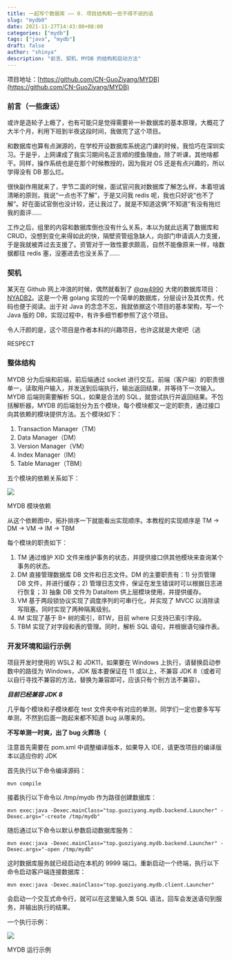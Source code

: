 ```yaml
---
title: 一起写个数据库 —— 0. 项目结构和一些不得不说的话
slug: "mydb0"
date: 2021-11-27T14:43:00+08:00
categories: ["mydb"]
tags: ["java", "mydb"]
draft: false
author: "shinya"
description: "前言、契机、MYDB 的结构和启动方法"
---
```


项目地址：[https://github.com/CN-GuoZiyang/MYDB](https://github.com/CN-GuoZiyang/MYDB)

### 前言（一些废话）

或许是造轮子上瘾了，也有可能只是觉得需要补一补数据库的基本原理，大概花了大半个月，利用下班到半夜这段时间，我做完了这个项目。

和数据库也算有点渊源的，在学校开设数据库系统这门课的时候，我恰巧在深圳实习。于是乎，上网课成了我实习期间名正言顺的摸鱼理由，除了听课，其他啥都干。同样，操作系统也是在那个时候教授的，因为我对 OS 还是有点兴趣的，所以学得没有 DB 那么烂。

很快副作用就来了，字节二面的时候，面试官问我对数据库了解怎么样，本着坦诚清晰的原则，我说“一点也不了解”，于是又问我 redis 呢，我也只好说“也不了解”。好在面试官倒也没计较，还让我过了。就是不知道这俩“不知道”有没有拖烂我的面评……

工作之后，组里的内容和数据库倒也没有什么关系，本以为就此远离了数据库和 CRUD，没想到变化来得如此的快，隔壁资管组急缺人，向部门申请调人力支援，于是我就被弄过去支援了。资管对于一致性要求颇高，自然不能像原来一样，啥数据都往 redis 塞，没塞进去也没关系了……

### 契机

某天在 Github 网上冲浪的时候，偶然就看到了 [@qw4990](https://github.com/qw4990) 大佬的数据库项目：[NYADB2](https://github.com/qw4990/NYADB2)。这是一个用 golang 实现的一个简单的数据库，分层设计及其优秀，代码也便于阅读。出于对 Java 的念念不忘，我就依据这个项目的基本架构，写一个 Java 版的 DB，实现过程中，有许多细节都参照了这个项目。

令人汗颜的是，这个项目是作者本科的兴趣项目，也许这就是大佬吧（逃

RESPECT

### 整体结构

MYDB 分为后端和前端，前后端通过 socket 进行交互。前端（客户端）的职责很单一，读取用户输入，并发送到后端执行，输出返回结果，并等待下一次输入。MYDB 后端则需要解析 SQL，如果是合法的 SQL，就尝试执行并返回结果。不包括解析器，MYDB 的后端划分为五个模块，每个模块都又一定的职责，通过接口向其依赖的模块提供方法。五个模块如下：

1.  Transaction Manager（TM）
2.  Data Manager（DM）
3.  Version Manager（VM）
4.  Index Manager（IM）
5.  Table Manager（TBM）

五个模块的依赖关系如下：

![](./images/mydb0.jpg)

MYDB 模块依赖

从这个依赖图中，拓扑排序一下就能看出实现顺序。本教程的实现顺序是 TM -> DM -> VM -> IM -> TBM

每个模块的职责如下：

1.  TM 通过维护 XID 文件来维护事务的状态，并提供接口供其他模块来查询某个事务的状态。
2.  DM 直接管理数据库 DB 文件和日志文件。DM 的主要职责有：1) 分页管理 DB 文件，并进行缓存；2) 管理日志文件，保证在发生错误时可以根据日志进行恢复；3) 抽象 DB 文件为 DataItem 供上层模块使用，并提供缓存。
3.  VM 基于两段锁协议实现了调度序列的可串行化，并实现了 MVCC 以消除读写阻塞。同时实现了两种隔离级别。
4.  IM 实现了基于 B+ 树的索引，BTW，目前 where 只支持已索引字段。
5.  TBM 实现了对字段和表的管理。同时，解析 SQL 语句，并根据语句操作表。

### 开发环境和运行示例

项目开发时使用的 WSL2 和 JDK11，如果要在 Windows 上执行，请替换启动参数中的路径为 Windows，JDK 版本要保证在 11 或以上，不兼容 JDK 8（或者可以自行寻找不兼容的方法，替换为兼容即可，应该只有个别方法不兼容）。

**_目前已经兼容 JDK 8_**

几乎每个模块和子模块都在 test 文件夹中有对应的单测，同学们一定也要多写写单测，不然到后面一跑起来都不知道 bug 从哪来的。

**不写单测一时爽，出了 bug 火葬场（**

注意首先需要在 pom.xml 中调整编译版本，如果导入 IDE，请更改项目的编译版本以适应你的 JDK

首先执行以下命令编译源码：

```shell
mvn compile
```

接着执行以下命令以 /tmp/mydb 作为路径创建数据库：

```shell
mvn exec:java -Dexec.mainClass="top.guoziyang.mydb.backend.Launcher" -Dexec.args="-create /tmp/mydb"
```

随后通过以下命令以默认参数启动数据库服务：

```shell
mvn exec:java -Dexec.mainClass="top.guoziyang.mydb.backend.Launcher" -Dexec.args="-open /tmp/mydb"
```

这时数据库服务就已经启动在本机的 9999 端口。重新启动一个终端，执行以下命令启动客户端连接数据库：

```shell
mvn exec:java -Dexec.mainClass="top.guoziyang.mydb.client.Launcher"
```

会启动一个交互式命令行，就可以在这里输入类 SQL 语法，回车会发送语句到服务，并输出执行的结果。

一个执行示例：

![](./images/mydb0example.jpg)

MYDB 运行示例